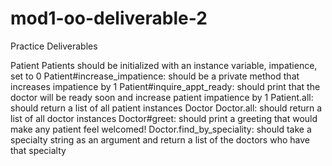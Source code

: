 # mod1-oo-deliverable-2

Practice Deliverables

Patient
Patients should be initialized with an instance variable, impatience, set to 0
Patient#increase_impatience: should be a private method that increases impatience by 1 
Patient#inquire_appt_ready: should print that the doctor will be ready soon and increase patient impatience by 1
Patient.all: should return a list of all patient instances
Doctor
Doctor.all: should return a list of all doctor instances
Doctor#greet: should print a greeting that would make any patient feel welcomed!
Doctor.find_by_speciality: should take a specialty string as an argument and return a list of the doctors who have that specialty 